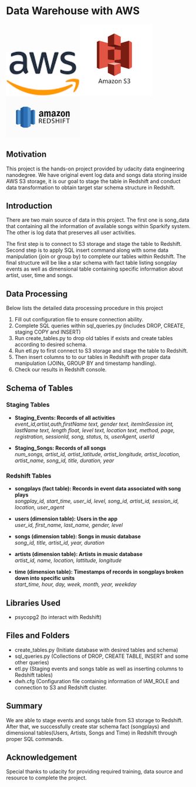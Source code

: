 # Data Warehouse with AWS
<img src="image/AWS.png" width="200"/><img src="image/S3.png" width="200"/><img src="image/Redshift.png" width="200"/>

## Motivation
This project is the hands-on project provided by udacity data engineering nanodegree. We have original event log data and songs data storing inside AWS S3 storage, it is our goal to stage the table in Redshift and conduct data transformation to obtain target star schema structure in Redshift.

## Introduction
There are two main source of data in this project. The first one is song_data that containing all the information of available songs within Sparkify system. The other is log data that preserves all user activities. 

The first step is to connect to S3 storage and stage the table to Redshift. Second step is to apply SQL insert command along with some data manipulation (join or group by) to complete our tables within Redshift. The final structure will be like a star schema with fact table listing songplay events as well as dimensional table containing specific information about artist, user, time and songs.

## Data Processing 
Below lists the detailed data processing procedure in this project

1. Fill out configuration file to ensure connection ability.
2. Complete SQL queries within sql_queries.py (includes DROP, CREATE, staging COPY and INSERT)
3. Run create_tables.py to drop old tables if exists and create tables according to desired schema.
4. Run etl.py to first connect to S3 storage and stage the table to Redshift.
5. Then insert columns to to our tables in Redshift with proper data manipulation (JOINs, GROUP BY and timestamp handling).
6. Check our results in Redshift console.

## Schema of Tables
### Staging Tables

- **Staging_Events: Records of all activities** <br>
*event_id,artist,auth,firstName text, gender text, itemInSession int, lastName text, length float, level text, location text, method, page, registration, sessionId, song, status, ts, userAgent, userId*

- **Staging_Songs: Records of all songs**<br>
*num_songs, artist_id, artist_latitude, artist_longitude, artist_location, artist_name, song_id, title, duration, year*


### Redshift Tables 

- **songplays (fact table): Records in event data associated with song plays** <br>
*songplay_id, start_time, user_id, level, song_id, artist_id, session_id, location, user_agent*

- **users (dimension table): Users in the app** <br>
*user_id, first_name, last_name, gender, level*

- **songs (dimension table): Songs in music database** <br>
*song_id, title, artist_id, year, duration*

- **artists (dimension table): Artists in music database** <br>
*artist_id, name, location, lattitude, longitude*

- **time (dimension table): Timestamps of records in songplays broken down into specific units** <br>
*start_time, hour, day, week, month, year, weekday*

## Libraries Used 
- psycopg2 (to interact with Redshift)

## Files and Folders
- create_tables.py (Initiate database with desired tables and schema)
- sql_queries.py (Collections of DROP, CREATE TABLE, INSERT and some other queries)
- etl.py (Staging events and songs table as well as inserting columns to Redshift tables)
- dwh.cfg (Configuration file containing information of IAM_ROLE and connection to S3 and Redshift cluster.

## Summary
We are able to stage events and songs table from S3 storage to Redshift. After that, we successfully create star schema fact (songplays) and dimensional tables(Users, Artists, Songs and Time) in Redshift through proper SQL commands.

## Acknowledgement
Special thanks to udacity for providing required training, data source and resource to complete the project.
